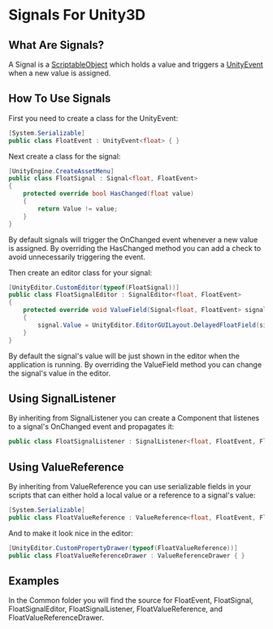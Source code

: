 # Signals For Unity3D
## What Are Signals?
A Signal is a [ScriptableObject](https://docs.unity3d.com/ScriptReference/ScriptableObject.html) which holds a value and triggers a [UnityEvent](https://docs.unity3d.com/ScriptReference/Events.UnityEvent_1.html) when a new value is assigned.
## How To Use Signals
First you need to create a class for the UnityEvent:
```c#
[System.Serializable]
public class FloatEvent : UnityEvent<float> { }
```

Next create a class for the signal:
```c#
[UnityEngine.CreateAssetMenu]
public class FloatSignal : Signal<float, FloatEvent>
{
    protected override bool HasChanged(float value)
    {
        return Value != value;
    }
}
```
By default signals will trigger the OnChanged event whenever a new value is assigned. By overriding the HasChanged method you can add a check to avoid unnecessarily triggering the event.

Then create an editor class for your signal:
```c#
[UnityEditor.CustomEditor(typeof(FloatSignal))]
public class FloatSignalEditor : SignalEditor<float, FloatEvent>
{
    protected override void ValueField(Signal<float, FloatEvent> signal)
    {
        signal.Value = UnityEditor.EditorGUILayout.DelayedFloatField(signal.Value);
    }
}
```
By default the signal's value will be just shown in the editor when the application is running. By overriding the ValueField method you can change the signal's value in the editor.
## Using SignalListener
By inheriting from SignalListener you can create a Component that listenes to a signal's OnChanged event and propagates it:
```c#
public class FloatSignalListener : SignalListener<float, FloatEvent, FloatSignal> { }
```
## Using ValueReference
By inheriting from ValueReference you can use serializable fields in your scripts that can either hold a local value or a reference to a signal's value:
```c#
[System.Serializable]
public class FloatValueReference : ValueReference<float, FloatEvent, FloatSignal> { }
```

And to make it look nice in the editor:
```c#
[UnityEditor.CustomPropertyDrawer(typeof(FloatValueReference))]
public class FloatValueReferenceDrawer : ValueReferenceDrawer { }
```
## Examples
In the Common folder you will find the source for FloatEvent, FloatSignal, FloatSignalEditor, FloatSignalListener, FloatValueReference, and FloatValueReferenceDrawer.